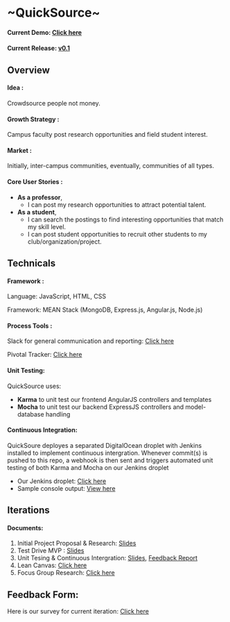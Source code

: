 # ~QuickSource~
#### Current Demo: [Click here](http://45.55.134.189/#!/)
#### Current Release: [v0.1](https://github.com/CS370-soft-eng-practicum/QuickSource/releases/tag/0.1)

## Overview
#### Idea : 
Crowdsource people not money. 

#### Growth Strategy :
Campus faculty post research opportunities and field student interest.

#### Market :
Initially, inter-campus communities,
eventually, communities of all types. 

#### Core User Stories :
* **As a professor**, 
	- I can post my research opportunities to attract potential talent. 
* **As a student**, 
	- I can search the postings to find interesting opportunities that match my skill level. 
	- I can post student opportunities to recruit other students to my club/organization/project. 

## Technicals
#### Framework :
Language: JavaScript, HTML, CSS

Framework: MEAN Stack (MongoDB, Express.js, Angular.js, Node.js)

#### Process Tools :
Slack for general communication and reporting:
[Click here](https://datcoco.slack.com/messages)
  
Pivotal Tracker:
[Click here](https://www.pivotaltracker.com/n/projects/1276086)

#### Unit Testing:
QuickSource uses:

- **Karma** to unit test our frontend AngularJS controllers and templates 
- **Mocha** to unit test our backend ExpressJS controllers and model-database handling

#### Continuous Integration:
QuickSoure deployes a separated DigitalOcean droplet with Jenkins installed to implement continuous intergration. Whenever commit(s) is pushed to this repo, a webhook is then sent and triggers automated unit testing of both Karma and Mocha on our Jenkins droplet

- Our Jenkins droplet: [Click here](http://45.55.134.189:8080/)
- Sample console output: [View here](https://www.dropbox.com/s/5a4wq5lve83pi5k/Jenkin%20Continuous%20Intergration%20Console%20Output.txt?dl=0)

## Iterations

#### Documents:
1. Initial Project Proposal & Research: [Slides](https://d1b10bmlvqabco.cloudfront.net/attach/i4uq9at93sz401/hzag30i2dmv63a/i6mlmfzsnslx/First_Pitch.pdf)
2. Test Drive MVP : [Slides](https://d1b10bmlvqabco.cloudfront.net/attach/i4uq9at93sz401/hzag30i2dmv63a/i7gkax1hu6vi/Second_Pitch.pdf)
3. Unit Tesing & Continuous Intergration: [Slides](https://d1b10bmlvqabco.cloudfront.net/attach/i4uq9at93sz401/hzag30i2dmv63a/i80enyxitmci/Third_Pitch.pdf), [Feedback Report](https://d1b10bmlvqabco.cloudfront.net/attach/i4uq9at93sz401/hzag30i2dmv63a/i80eo8x2d0ot/FeedbackReport.pdf)
4. Lean Canvas: [Click here](business/LeanCanvas.pdf)
5. Focus Group Research: [Click here](business/CS370FocusGroupReport.pdf)

## Feedback Form:
Here is our survey for current iteration: [Click here](https://docs.google.com/forms/d/1WqWU-sW1mSOX9iyyjRbsFz8hunRXNYDnBxgAigczrGU/viewform) 
